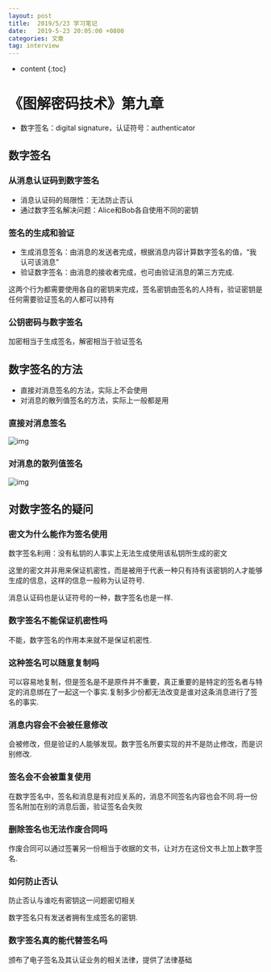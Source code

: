 ```yaml
---
layout: post
title:  2019/5/23 学习笔记
date:   2019-5-23 20:05:00 +0800
categories: 文章
tag: interview
---
```


* content
{:toc}
# 《图解密码技术》第九章

- 数字签名：digital signature，认证符号：authenticator

## 数字签名

### 从消息认证码到数字签名

- 消息认证码的局限性：无法防止否认
- 通过数字签名解决问题：Alice和Bob各自使用不同的密钥

### 签名的生成和验证

- 生成消息签名：由消息的发送者完成，根据消息内容计算数字签名的值，“我认可该消息”
- 验证数字签名：由消息的接收者完成，也可由验证消息的第三方完成.

这两个行为都需要使用各自的密钥来完成，签名密钥由签名的人持有，验证密钥是任何需要验证签名的人都可以持有

### 公钥密码与数字签名

加密相当于生成签名，解密相当于验证签名

## 数字签名的方法

- 直接对消息签名的方法，实际上不会使用
- 对消息的散列值签名的方法，实际上一般都是用

### 直接对消息签名

![img](https://wx1.sinaimg.cn/mw690/0066mMjily1g3bkim9rl6j30fm0czdhy.jpg)

### 对消息的散列值签名

![img](https://wx1.sinaimg.cn/mw690/0066mMjily1g3bkim9ibcj30gq0fkju6.jpg)

## 对数字签名的疑问

### 密文为什么能作为签名使用

数字签名利用：没有私钥的人事实上无法生成使用该私钥所生成的密文

这里的密文并非用来保证机密性，而是被用于代表一种只有持有该密钥的人才能够生成的信息，这样的信息一般称为认证符号.

消息认证码也是认证符号的一种，数字签名也是一样.

### 数字签名不能保证机密性吗

不能，数字签名的作用本来就不是保证机密性.

### 这种签名可以随意复制吗

可以容易地复制，但是签名是不是原件并不重要，真正重要的是特定的签名者与特定的消息绑在了一起这一个事实.复制多少份都无法改变是谁对这条消息进行了签名的事实.

### 消息内容会不会被任意修改

会被修改，但是验证的人能够发现。数字签名所要实现的并不是防止修改，而是识别修改.

### 签名会不会被重复使用

在数字签名中，签名和消息是有对应关系的，消息不同签名内容也会不同.将一份签名附加在别的消息后面，验证签名会失败

### 删除签名也无法作废合同吗

作废合同可以通过签署另一份相当于收据的文书，让对方在这份文书上加上数字签名.

### 如何防止否认

防止否认与谁吃有密钥这一问题密切相关

数字签名只有发送者拥有生成签名的密钥.

### 数字签名真的能代替签名吗

颁布了电子签名及其认证业务的相关法律，提供了法律基础



### 